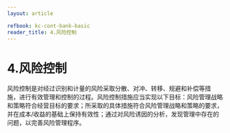 ```yaml
---
layout: article

refbook: kc-cont-bank-basic
reader_title: 4.风险控制
---
```


# 4.风险控制

风险控制是对经过识别和计量的风险采取分散、对冲、转移、规避和补偿等措<br />
    施，进行有效管理和控制的过程。风险控制措施应当实现以下目标：风险管理战略<br />
    和策略符合经营目标的要求；所采取的具体措施符合风险管理战略和策略的要求，<br />
    并在成本/收益的基础上保持有效性；通过对风险诱因的分析，发现管理中存在的<br />
  问题，以完善风险管理程序。